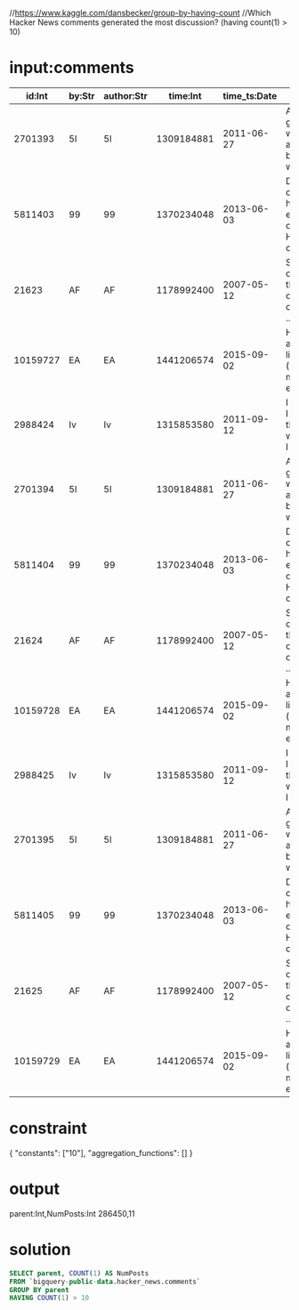 //https://www.kaggle.com/dansbecker/group-by-having-count
//Which Hacker News comments generated the most discussion? (having count(1) > 10)

# input:comments

| id:Int | by:Str | author:Str | time:Int | time_ts:Date | text:Str | parent:Int | deleted:Str | dead:Str | ranking:Int |
|---|---|---|---|---|---|---|---|---|---|
| 2701393 | 5l | 5l | 1309184881 | 2011-06-27 | And the glazier who fixed all the broken windo... | 286450 | NULL | NULL | 0 |
| 5811403 | 99 | 99 | 1370234048 | 2013-06-03 | Does canada have the equivalent of H1B/Green c... | 5804452 | NULL | NULL | 0 |
| 21623 | AF | AF | 1178992400 | 2007-05-12 | Speaking of Rails, there are other options in ... | 286450 | NULL | NULL | 0 |
| 10159727 | EA | EA | 1441206574 | 2015-09-02 | Humans and large livestock (and maybe even pet... | 286450 | NULL | NULL | 0 |
| 2988424 | Iv | Iv | 1315853580 | 2011-09-12 | I must say I reacted in the same way when I re... | 286450 | NULL | NULL | 0 |
| 2701394 | 5l | 5l | 1309184881 | 2011-06-27 | And the glazier who fixed all the broken windo... | 2701243 | NULL | NULL | 0 |
| 5811404 | 99 | 99 | 1370234048 | 2013-06-03 | Does canada have the equivalent of H1B/Green c... | 286450 | NULL | NULL | 0 |
| 21624 | AF | AF | 1178992400 | 2007-05-12 | Speaking of Rails, there are other options in ... | 286450 | NULL | NULL | 0 |
| 10159728 | EA | EA | 1441206574 | 2015-09-02 | Humans and large livestock (and maybe even pet... | 286450 | NULL | NULL | 0 |
| 2988425 | Iv | Iv | 1315853580 | 2011-09-12 | I must say I reacted in the same way when I re... | 286450 | NULL | NULL | 0 |
| 2701395 | 5l | 5l | 1309184881 | 2011-06-27 | And the glazier who fixed all the broken windo... | 286450 | NULL | NULL | 0 |
| 5811405 | 99 | 99 | 1370234048 | 2013-06-03 | Does canada have the equivalent of H1B/Green c... | 5804452 | NULL | NULL | 0 |
| 21625 | AF | AF | 1178992400 | 2007-05-12 | Speaking of Rails, there are other options in ... | 286450 | NULL | NULL | 0 |
| 10159729 | EA | EA | 1441206574 | 2015-09-02 | Humans and large livestock (and maybe even pet... | 286450 | NULL | NULL | 0 |


# constraint

{
  "constants": ["10"],
  "aggregation_functions": []
}

# output

parent:Int,NumPosts:Int
286450,11

# solution

```sql
SELECT parent, COUNT(1) AS NumPosts
FROM `bigquery-public-data.hacker_news.comments`
GROUP BY parent
HAVING COUNT(1) > 10
```
